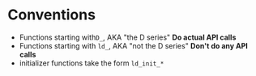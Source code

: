 # Conventions 

* Functions starting with`D_`, AKA "the D series" **Do actual API calls**
* Functions starting with `ld_`, AKA "not the D series" **Don't do any API calls**
* initializer functions take the form `ld_init_*`
